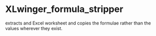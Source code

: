 # XLwinger_formula_stripper
extracts and Excel worksheet and copies the formulae rather than the values wherever they exist.
